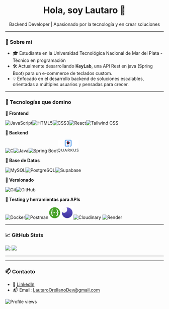 <h1 align="center">Hola, soy Lautaro 👋</h1>
<p align="center">
  Backend Developer | Apasionado por la tecnología y en crear soluciones
</p>

---

### 🧠 Sobre mí

- 🎓 Estudiante en la Universidad Tecnológica Nacional de Mar del Plata - Técnico  en programación
- 🛠️ Actualmente desarrollando **KeyLab**, una API Rest en java (Spring Boot) para un e-commerce de teclados custom.
- 💡 Enfocado en el desarrollo backend de soluciones escalables, orientadas a múltiples usuarios y pensadas para crecer.

---

### 🧰 Tecnologías que domino

<p align="left">
  
**🎨 Frontend**

<img src="https://cdn.jsdelivr.net/gh/devicons/devicon/icons/javascript/javascript-original.svg" height="40" alt="JavaScript"/><img src="https://cdn.jsdelivr.net/gh/devicons/devicon/icons/html5/html5-original.svg" height="40" alt="HTML5"/><img src="https://cdn.jsdelivr.net/gh/devicons/devicon/icons/css3/css3-original.svg" height="40" alt="CSS3"/><img src="https://cdn.jsdelivr.net/gh/devicons/devicon/icons/react/react-original.svg" height="40" alt="React"/><img src="https://www.vectorlogo.zone/logos/tailwindcss/tailwindcss-icon.svg" height="40" alt="Tailwind CSS"/>
  
**🧠 Backend**

<img src="https://cdn.jsdelivr.net/gh/devicons/devicon/icons/c/c-original.svg" height="40" alt="C"/><img src="https://cdn.jsdelivr.net/gh/devicons/devicon/icons/java/java-original.svg" height="40" alt="Java"/><img src="https://cdn.jsdelivr.net/gh/devicons/devicon/icons/spring/spring-original.svg" height="40" alt="Spring Boot"/><img src="assets/quarkus.svg" height="40" alt="Quarkus"/>

**💾 Base de Datos**

<img src="https://cdn.jsdelivr.net/gh/devicons/devicon/icons/mysql/mysql-original.svg" height="40" alt="MySQL"/><img src="https://cdn.jsdelivr.net/gh/devicons/devicon/icons/postgresql/postgresql-original.svg" height="40" alt="PostgreSQL"/><img src="https://cdn.jsdelivr.net/gh/devicons/devicon/icons/supabase/supabase-original.svg" height="40" alt="Supabase"/>

**🧾 Versionado**

<img src="https://cdn.jsdelivr.net/gh/devicons/devicon/icons/git/git-original.svg" height="40" alt="Git"/><img src="https://cdn.jsdelivr.net/gh/devicons/devicon/icons/github/github-original.svg" height="40" alt="GitHub"/>

**🧪 Testing y herramientas para APIs**

<img src="https://cdn.jsdelivr.net/gh/devicons/devicon/icons/docker/docker-original.svg" height="40" alt="Docker"/><img src="https://cdn.jsdelivr.net/gh/devicons/devicon/icons/postman/postman-original.svg" height="40" alt="Postman"/><img src="assets/swagger.svg" height="40" alt="Swagger"/><img src="assets/insomnia.svg" height="40" alt="Insomnia"/><img src="https://res.cloudinary.com/cloudinary-marketing/image/upload/v1695295769/brand/logo/cloudinary_icon_blue_1000px.png" height="40" alt="Cloudinary"/>
<img src="https://raw.githubusercontent.com/danielcranney/readme-generator/main/public/icons/skills/render.svg" height="40" alt="Render"/>
</p>

---

### 📈 GitHub Stats

<p align="left">
  <img src="https://github-readme-stats.vercel.app/api?username=LautaroOrellano&show_icons=true&theme=github_dark" height="150"/>
  <img src="https://github-readme-stats.vercel.app/api/top-langs/?username=LautaroOrellano&layout=compact&theme=github_dark" height="150"/>
</p>

---

---

### 📫 Contacto

- 💼 [LinkedIn](https://www.linkedin.com/in/LautaroOrellano)
- 📬 Email: LautaroOrellanoDev@gmail.com

![Profile views](https://komarev.com/ghpvc/?username=LautaroOrellano&color=blueviolet&style=plastic)


